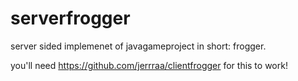 # serverfrogger
server sided implemenet of javagameproject in short: frogger.

you'll need https://github.com/jerrraa/clientfrogger for this to work!
